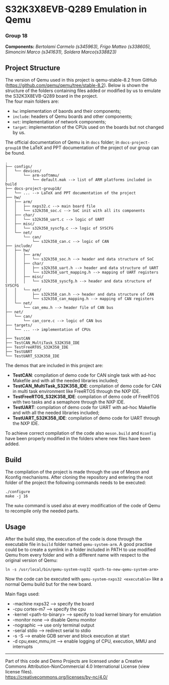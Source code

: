 S32K3X8EVB-Q289 Emulation in Qemu
================
### Group 18
**Components:** *Bertolami Carmelo (s345963), Frigo Matteo (s338605), Simoncini Marco (s341631), Soldera Marco(s338823)*

## Project Structure
The version of Qemu used in this project is qemu-stable-8.2 from GitHub (https://github.com/qemu/qemu/tree/stable-8.2). Below is shown the structure of the folders containing files added or modified by us to emulate the S32K3X8EVB-Q289 board in the project. \
The four main folders are:
* ```hw```: implementation of baords and their components;
* ```include```: headers of Qemu boards and other components;
* ```net```: implementation of network components;
* ```target```: implementation of the CPUs used on the boards but not changed by us.

The official documentation of Qemu is in ```docs``` folder; in ```docs-project-group18``` the LaTeX and PPT documentation of the project of our group can be found.

```
.
├── configs/
│   └── devices/
│       └── arm-softmmu/
│           └── default.mak --> list of ARM platforms included in build
├── docs-project-group18/
│   └── ... --> LaTeX and PPT documentation of the project
├── hw/
│   ├── arm/
│   │   ├── nxps32.c --> main board file
│   │   └── s32k358_soc.c --> SoC init with all its components
│   ├── char/
│   │   └── s32k358_uart.c --> logic of UART
│   ├── misc/
│   │   └── s32k358_syscfg.c --> logic of SYSCFG
│   └── net/
│       └── can/
│           └── s32k358_can.c --> logic of CAN
├── include/
│   ├── hw/
│   │   ├── arm/
│   │   │   └── s32k358_soc.h --> header and data structure of SoC
│   │   ├── char/
│   │   │   ├── s32k358_uart.h --> header and data structure of UART
│   │   │   └── s32k358_uart_mapping.h --> mapping of UART registers
│   │   ├── misc/
│   │   │   └── s32k358_syscfg.h --> header and data structure of SYSCFG
│   │   └── net/
│   │       ├── s32k358_can.h --> header and data structure of CAN
│   │       └── s32k358_can_mapping.h --> mapping of CAN registers
│   └── net/
│       └── can_emu.h --> header file of CAN bus
├── net/
│   └── can/
│       └── can_core.c --> logic of CAN bus
├── targets/
│   └── ... --> implementation of CPUs
│
├── TestCAN
├── TestCAN_MultiTask_S32K358_IDE
├── TestFreeRTOS_S32K358_IDE
├── TestUART
└── TestUART_S32K358_IDE
```

The demos that are included in this project are:
* **TestCAN**: compilation of demo code for CAN single task with ad-hoc Makefile and with all the needed libraries included;
* **TestCAN_MultiTask_S32K358_IDE**: compilation of demo code for CAN in multi task environment like FreeRTOS through the NXP IDE.
* **TestFreeRTOS_S32K358_IDE**: compilation of demo code of FreeRTOS with two tasks and a semaphore through the NXP IDE.
* **TestUART**: compilation of demo code for UART with ad-hoc Makefile and with all the needed libraries included;
* **TestUART_S32K358_IDE**: compilation of demo code for UART through the NXP IDE.

To achieve correct compilation of the code also ```meson.build``` and ```Kconfig``` have been properly modified in the folders where new files have been added.


## Build
The compilation of the project is made through the use of Meson and Kconfig mechanisms. After cloning the repository and entering the root folder of the project the following commands needs to be executed:

```
./configure
make -j 16
```

The ```make``` command is used also at every modification of the code of Qemu to recompile only the needed parts.


## Usage
After the build step, the execution of the code is done through the executable file in ```build``` folder named ```qemu-system-arm```. A good practise could be to create a symlink in a folder included in PATH to use modified Qemu from every folder and with a different name with respect to the original version of Qemu:

```
ln -s /usr/local/bin/qemu-system-nxp32 <path-to-new-qemu-system-arm>
```

Now the code can be executed with ```qemu-system-nxps32 <executable>``` like a normal Qemu build but for the new board.

Main flags used:
* -machine nxps32 --> specify the board
* -cpu cortex-m7 --> specify the cpu
* -kernel \<path-to-binary\> --> specify to load kernel binary for emulation
* -monitor none --> disable Qemu monitor
* -nographic --> use only terminal output
* -serial stdio --> redirect serial to stdio
* -s -S --> enable GDB server and block execution at start
* -d cpu,exec,mmu,int --> enable logging of CPU, execution, MMU and interrupts


---
Part of this code and Demo Projects are licensed under a Creative Commons Attribution-NonCommercial 4.0 International License (view license files). \
https://creativecommons.org/licenses/by-nc/4.0/

